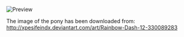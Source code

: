 ![Preview](https://raw.github.com/GNU-Pony/artwork/master/SYSLINUX/vesamenu/16:9/rainbow-dash+fly/preview.png)

The image of the pony has been downloaded from:
    http://xpesifeindx.deviantart.com/art/Rainbow-Dash-12-330089283
